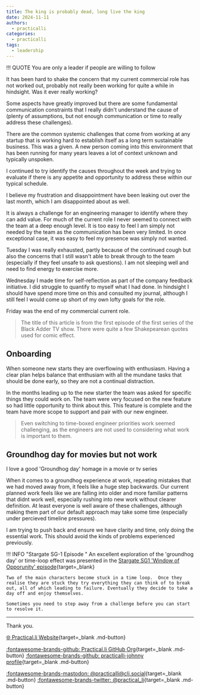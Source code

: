 ```yaml
---
title: The king is probably dead, long live the king
date: 2024-11-11
authors:
  - practicalli
categories:
  - practicalli
tags:
  - leadership
---
```



!!! QUOTE
    You are only a leader if people are willing to follow

It has been hard to shake the concern that my current commercial role has not worked out, probably not really been working for quite a while in hindsight. Was it ever really working?

Some aspects have greatly improved but there are some fundamental communication constraints that I really didn't understand the cause of (plenty of assumptions, but not enough communication or time to really address these challenges).

There are the common systemic challenges that come from working at any startup that is working hard to establish itself as a long term sustainable business. This was a given.  A new person coming into this environment that has been running for many years leaves a lot of context unknown and typically unspoken.

I continued to try identify the causes throughout the week and trying to evaluate if there is any appetite and opportunity to address these within our typical schedule.

I believe my frustration and disappointment have been leaking out over the last month, which I am disappointed about as well.

It is always a challenge for an engineering manager to identify where they can add value.  For much of the current role I never seemed to connect with the team at a deep enough level.  It is too easy to feel I am simply not needed by the team as the communication has been very limited. In once exceptional case, it was easy to feel my presence was simply not wanted.

Tuesday I was really exhausted, partly because of the continued cough but also the concerns that I still wasn't able to break through to the team (especially if they feel unsafe to ask questions).  I am not sleeping well and need to find energy to exercise more.

Wednesday I made time for self-reflection as part of the company feedback initiative.  I did struggle to quantify to myself what I had done.  In hindsight I should have spend more time on this and consulted my journal, although I still feel I would come up short of my own lofty goals for the role.

Friday was the end of my commercial current role.

> The title of this article is from the first episode of the first series of the Black Adder TV show.  There were quite a few Shakepearean quotes used for comic effect.

<!-- more -->

## Onboarding

When someone new starts they are overflowing with enthusiasm.  Having a clear plan helps balance that enthusiam with all the mundane tasks that should be done early, so they are not a continual distraction.

In the months leading up to the new starter the team was asked for specific things they could work on.  The team were very focused on the new feature so had little opportunity to think about this.  This feature is complete and the team have more scope to support and pair with our new engineer.

> Even switching to time-boxed engineer priorities work seemed challenging, as the engineers are not used to considering what work is important to them.


## Groundhog day for movies but not work

I love a good 'Groundhog day' homage in a movie or tv series

When it comes to a groundhog experience at work, repeating mistakes that we had moved away from, it feels like a huge step backwards.  Our current planned work feels like we are falling into older and more familiar patterns that didnt work well, especially rushing into new work without clearer definition.  At least everyone is well aware of these challenges, although making them part of our default approach may take some time (especially under percieved timeline pressures).

I am trying to push back and ensure we have clarity and time, only doing the essential work. This should avoid the kinds of problems experienced previously.


!!! INFO "Stargate SG-1 Episode "
    An excellent exploration of the 'groundhog day' or time-loop effect was presented in the [Stargate SG1 'Window of Opporunity' episode](https://en.wikipedia.org/wiki/Window_of_Opportunity_(Stargate_SG-1)){target=_blank}

    Two of the main characters become stuck in a time loop.  Once they realise they are stuck they try everything they can think of to break out, all of which leading to failure. Eventually they decide to take a day off and enjoy themselves.

    Sometimes you need to step away from a challenge before you can start to resolve it.

---
Thank you.

[:globe_with_meridians: Practical.li Website](https://practical.li){target=_blank .md-button}

[:fontawesome-brands-github: Practical.li GitHub Org](https://github.com/practicalli){target=_blank .md-button}
[:fontawesome-brands-github: practicalli-johnny profile](https://github.com/practicalli-johnny){target=_blank .md-button}

[:fontawesome-brands-mastodon: @practicalli@clj.social](https://clj.social/@practicalli){target=_blank .md-button}
[:fontawesome-brands-twitter: @practical_li](https://twitter.com/practcial_li){target=_blank .md-button}
